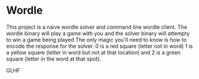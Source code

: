 # Wordle
This project is a naive wordle solver and command line wordle client.
The wordle binary will play a game with you and the solver binary will attempty to win a game being played
The only magic you'll need to know is how to encode the response for the solver.
0 is a red square (letter not in word) 1 is a yellow square (letter in word but not at that location) and 2 is a green square (letter in the word at that spot).

GLHF
